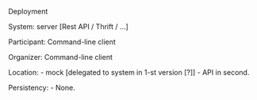 
 Deployment

   System:   server  [Rest API / Thrift / ...] 

   Participant: Command-line client

   Organizer: Command-line client

   Location: 
      - mock [delegated to system in 1-st version [?]]
      - API in second.
                
   Persistency:
      - None.
